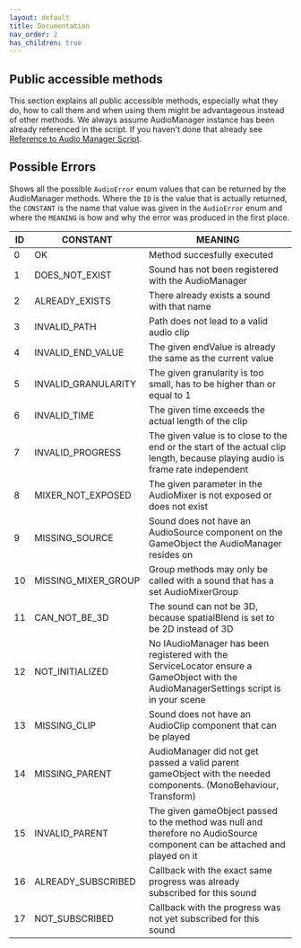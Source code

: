```yaml
---
layout: default
title: Documentation
nav_order: 2
has_children: true
---
```


## Public accessible methods
This section explains all public accessible methods, especially what they do, how to call them and when using them might be advantageous instead of other methods. We always assume AudioManager instance has been already referenced in the script. If you haven't done that already see [Reference to Audio Manager Script](https://mathewhdyt.github.io/Unity-Audio-Manager/installation#reference-to-audio-manager-script).

## Possible Errors
Shows all the possible ```AudioError``` enum values that can be returned by the AudioManager methods. Where the ```ID``` is the value that is actually returned, the ```CONSTANT``` is the name that value was given in the ```AudioError``` enum and where the ```MEANING``` is how and why the error was produced in the first place.

| **ID** | **CONSTANT**                  | **MEANING**                                                                                    |
| -------| ------------------------------| -----------------------------------------------------------------------------------------------|
| 0      | OK                            | Method succesfully executed                                                                    |
| 1      | DOES_NOT_EXIST                | Sound has not been registered with the AudioManager                                            |
| 2      | ALREADY_EXISTS                | There already exists a sound with that name                                 					  |
| 3      | INVALID_PATH                  | Path does not lead to a valid audio clip                           							  |
| 4      | INVALID_END_VALUE             | The given endValue is already the same as the current value                                    |
| 5      | INVALID_GRANULARITY           | The given granularity is too small, has to be higher than or equal to 1                        |
| 6      | INVALID_TIME                  | The given time exceeds the actual length of the clip                                           |
| 7      | INVALID_PROGRESS              | The given value is to close to the end or the start of the actual clip length, because playing audio is frame rate independent |
| 8      | MIXER_NOT_EXPOSED             | The given parameter in the AudioMixer is not exposed or does not exist                         |
| 9      | MISSING_SOURCE                | Sound does not have an AudioSource component on the GameObject the AudioManager resides on     |
| 10     | MISSING_MIXER_GROUP           | Group methods may only be called with a sound that has a set AudioMixerGroup                   |
| 11     | CAN_NOT_BE_3D                 | The sound can not be 3D, because spatialBlend is set to be 2D instead of 3D                    |
| 12     | NOT_INITIALIZED               | No IAudioManager has been registered with the ServiceLocator ensure a GameObject with the AudioManagerSettings script is in your scene |
| 13     | MISSING_CLIP                  | Sound does not have an AudioClip component that can be played                                  |
| 14     | MISSING_PARENT                | AudioManager did not get passed a valid parent gameObject with the needed components. (MonoBehaviour, Transform) |
| 15     | INVALID_PARENT                | The given gameObject passed to the method was null and therefore no AudioSource component can be attached and played on it |
| 16     | ALREADY_SUBSCRIBED            | Callback with the exact same progress was already subscribed for this sound					  |
| 17     | NOT_SUBSCRIBED                | Callback with the progress was not yet subscribed for this sound								  |

